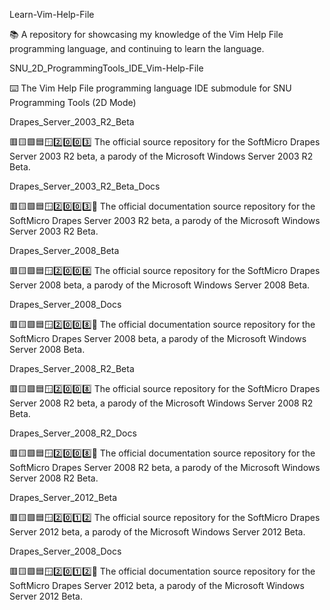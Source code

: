 
Learn-Vim-Help-File

📚️ A repository for showcasing my knowledge of the Vim Help File programming language, and continuing to learn the language. 

SNU_2D_ProgrammingTools_IDE_Vim-Help-File

⌨️ The Vim Help File programming language IDE submodule for SNU Programming Tools (2D Mode)

Drapes_Server_2003_R2_Beta

🟥️🟨️🟩️🟦️🪟️2️⃣️0️⃣️0️⃣️3️⃣️ The official source repository for the SoftMicro Drapes Server 2003 R2 beta, a parody of the Microsoft Windows Server 2003 R2 Beta.
 
Drapes_Server_2003_R2_Beta_Docs

🟥️🟨️🟩️🟦️🪟️2️⃣️0️⃣️0️⃣️3️⃣️📖️ The official documentation source repository for the SoftMicro Drapes Server 2003 R2 beta, a parody of the Microsoft Windows Server 2003 R2 Beta.

Drapes_Server_2008_Beta

🟥️🟨️🟩️🟦️🪟️2️⃣️0️⃣️0️⃣️8️⃣️ The official source repository for the SoftMicro Drapes Server 2008 beta, a parody of the Microsoft Windows Server 2008 Beta.
 
Drapes_Server_2008_Docs

🟥️🟨️🟩️🟦️🪟️2️⃣️0️⃣️0️⃣️8️⃣️📖️ The official documentation source repository for the SoftMicro Drapes Server 2008 beta, a parody of the Microsoft Windows Server 2008 Beta.

Drapes_Server_2008_R2_Beta

🟥️🟨️🟩️🟦️🪟️2️⃣️0️⃣️0️⃣️8️⃣️ The official source repository for the SoftMicro Drapes Server 2008 R2 beta, a parody of the Microsoft Windows Server 2008 R2 Beta.
 
Drapes_Server_2008_R2_Docs

🟥️🟨️🟩️🟦️🪟️2️⃣️0️⃣️0️⃣️8️⃣️📖️ The official documentation source repository for the SoftMicro Drapes Server 2008 R2 beta, a parody of the Microsoft Windows Server 2008 R2 Beta.

Drapes_Server_2012_Beta

🟥️🟨️🟩️🟦️🪟️2️⃣️0️⃣️1️⃣️2️⃣️ The official source repository for the SoftMicro Drapes Server 2012 beta, a parody of the Microsoft Windows Server 2012 Beta.
 
Drapes_Server_2008_Docs

🟥️🟨️🟩️🟦️🪟️2️⃣️0️⃣️1️⃣️2️⃣️📖️ The official documentation source repository for the SoftMicro Drapes Server 2012 beta, a parody of the Microsoft Windows Server 2012 Beta.

